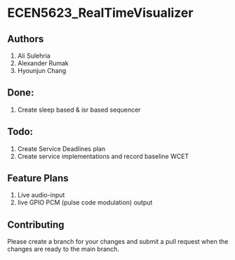 # ECEN5623_RealTimeVisualizer

## Authors

1. Ali Sulehria
2. Alexander Rumak
3. Hyounjun Chang

## Done:
1. Create sleep based & isr based sequencer

## Todo:
1. Create Service Deadlines plan
2. Create service implementations and record baseline WCET

## Feature Plans

1. Live audio-input
2. live GPIO PCM (pulse code modulation) output

## Contributing

Please create a branch for your changes and submit a pull request when
the changes are ready to the main branch.
